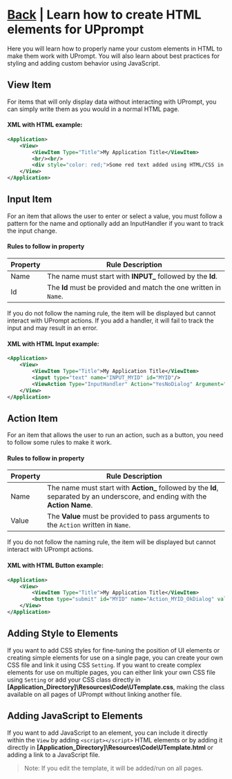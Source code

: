 # [Back](https://github.com/TopDeveloper29/UPrompt/blob/Prod/README.md) | Learn how to create HTML elements for UPprompt
Here you will learn how to properly name your custom elements in HTML to make them work with UPrompt. You will also learn about best practices for styling and adding custom behavior using JavaScript.
## View Item
For items that will only display data without interacting with UPrompt, you can simply write them as you would in a normal HTML page.

#### XML with HTML example:
```xml
<Application>
	<View>
		<ViewItem Type="Title">My Application Title</ViewItem>
		<br/><br/>
		<div style="color: red;">Some red text added using HTML/CSS in a div</div>
	</View>
</Application>
```

## Input Item
For an item that allows the user to enter or select a value, you must follow a pattern for the name and optionally add an InputHandler if you want to track the input change.

#### Rules to follow in property
| Property | Rule Description |
| -------- | ---------------- |
| Name     | The name must start with **INPUT_** followed by the **Id**. |
| Id       | The **Id** must be provided and match the one written in `Name`. |

If you do not follow the naming rule, the item will be displayed but cannot interact with UPrompt actions. If you add a handler, it will fail to track the input and may result in an error.

#### XML with HTML Input example:
```xml
<Application>
	<View>
		<ViewItem Type="Title">My Application Title</ViewItem>
		<input type="text" name="INPUT_MYID" id="MYID"/>
		<ViewAction Type="InputHandler" Action="YesNoDialog" Argument="Test of handler">MYID</ViewAction>
	</View>
</Application>
```

## Action Item
For an item that allows the user to run an action, such as a button, you need to follow some rules to make it work.

#### Rules to follow in property
| Property | Rule Description |
| -------- | ---------------- |
| Name     | The name must start with **Action_** followed by the **Id**, separated by an underscore, and ending with the **Action Name**. |
| Value    | The **Value** must be provided to pass arguments to the `Action` written in `Name`. |

If you do not follow the naming rule, the item will be displayed but cannot interact with UPrompt actions.

#### XML with HTML Button example:
```xml
<Application>
	<View>
		<ViewItem Type="Title">My Application Title</ViewItem>
		<button type="submit" id="MYID" name="Action_MYID_OkDialog" value="Argument passed to Action">Text displayed in button</button>
	</View>
</Application>
```

## Adding Style to Elements
If you want to add CSS styles for fine-tuning the position of UI elements or creating simple elements for use on a single page, you can create your own CSS file and link it using CSS `Setting`. If you want to create complex elements for use on multiple pages, you can either link your own CSS file using `Setting` or add your CSS class directly in **[Application_Directory]\Resources\Code\UTemplate.css**, making the class available on all pages of UPrompt without linking another file.

## Adding JavaScript to Elements
If you want to add JavaScript to an element, you can include it directly within the `View` by adding `<script></script>` HTML elements or by adding it directly in **[Application_Directory]\Resources\Code\UTemplate.html** or adding a link to a JavaScript file.

> Note: If you edit the template, it will be added/run on all pages.
